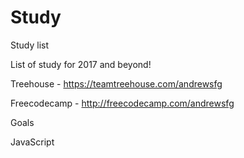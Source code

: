 # Study
Study list

List of study for 2017 and beyond!

Treehouse - https://teamtreehouse.com/andrewsfg

Freecodecamp - http://freecodecamp.com/andrewsfg

Goals

JavaScript
